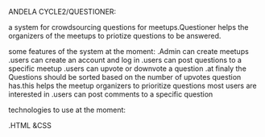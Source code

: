 
ANDELA CYCLE2/QUESTIONER:

a system for crowdsourcing questions for meetups.Questioner helps the organizers of the meetups to priotize questions to be answered.


some features of the system at the moment:
.Admin can create meetups
.users can create an account and log in
.users can post questions to a specific meetup
.users can upvote or downvote a question
.at finaly the Questions should be sorted based on the number of upvotes question has.this
helps the meetup organizers to prioritize  questions most users are interested in
.users can post comments to a specific question

technologies to use at the moment:

.HTML &CSS




